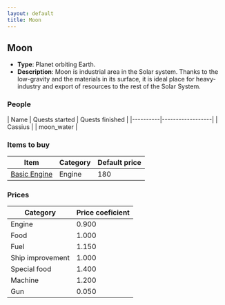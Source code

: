 ```yaml
---
layout: default
title: Moon
---
```


## Moon
* **Type**: Planet orbiting Earth.
* **Description**: Moon is industrial area in the Solar system. Thanks to the low-gravity and the materials in its surface, it is ideal place for heavy-industry and export of resources to the rest of the Solar System.
### People
| Name | Quests started | Quests finished |
|----------|------------------|
| Cassius |  | moon_water |
### Items to buy
| Item | Category | Default price |
|----------|------|------------|
| [Basic Engine](/items/Basic_Engine) | Engine | 180 |
### Prices
| Category | Price coeficient |
|----------|------------------|
| Engine | 0.900 |
| Food | 1.000 |
| Fuel | 1.150 |
| Ship improvement | 1.000 |
| Special food | 1.400 |
| Machine | 1.200 |
| Gun | 0.050 |
